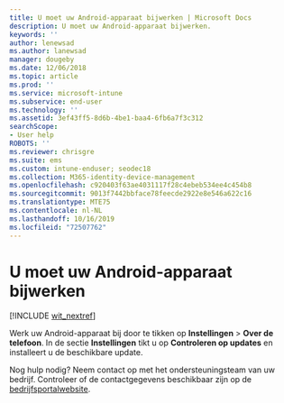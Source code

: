 ```yaml
---
title: U moet uw Android-apparaat bijwerken | Microsoft Docs
description: U moet uw Android-apparaat bijwerken.
keywords: ''
author: lenewsad
ms.author: lanewsad
manager: dougeby
ms.date: 12/06/2018
ms.topic: article
ms.prod: ''
ms.service: microsoft-intune
ms.subservice: end-user
ms.technology: ''
ms.assetid: 3ef43ff5-8d6b-4be1-baa4-6fb6a7f3c312
searchScope:
- User help
ROBOTS: ''
ms.reviewer: chrisgre
ms.suite: ems
ms.custom: intune-enduser; seodec18
ms.collection: M365-identity-device-management
ms.openlocfilehash: c920403f63ae4031117f28c4ebeb534ee4c454b8
ms.sourcegitcommit: 9013f7442bbface78feecde2922e8e546a622c16
ms.translationtype: MTE75
ms.contentlocale: nl-NL
ms.lasthandoff: 10/16/2019
ms.locfileid: "72507762"
---
```

# <a name="you-need-to-update-your-android-device"></a>U moet uw Android-apparaat bijwerken

[!INCLUDE [wit_nextref](includes/end-user-os-update-guidance.md)]

Werk uw Android-apparaat bij door te tikken op **Instellingen** > **Over de telefoon**. In de sectie __Instellingen__ tikt u op __Controleren op updates__ en installeert u de beschikbare update.

Nog hulp nodig? Neem contact op met het ondersteuningsteam van uw bedrijf. Controleer of de contactgegevens beschikbaar zijn op de [bedrijfsportalwebsite](https://go.microsoft.com/fwlink/?linkid=2010980).

